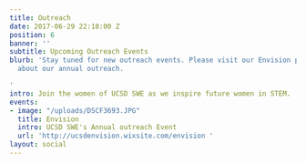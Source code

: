 ```yaml
---
title: Outreach
date: 2017-06-29 22:18:00 Z
position: 6
banner: ''
subtitle: Upcoming Outreach Events
blurb: 'Stay tuned for new outreach events. Please visit our Envision page to learn
  about our annual outreach.

'
intro: Join the women of UCSD SWE as we inspire future women in STEM.
events:
- image: "/uploads/DSCF3693.JPG"
  title: Envision
  intro: UCSD SWE's Annual outreach Event
  url: 'http://ucsdenvision.wixsite.com/envision '
layout: social
---
```


